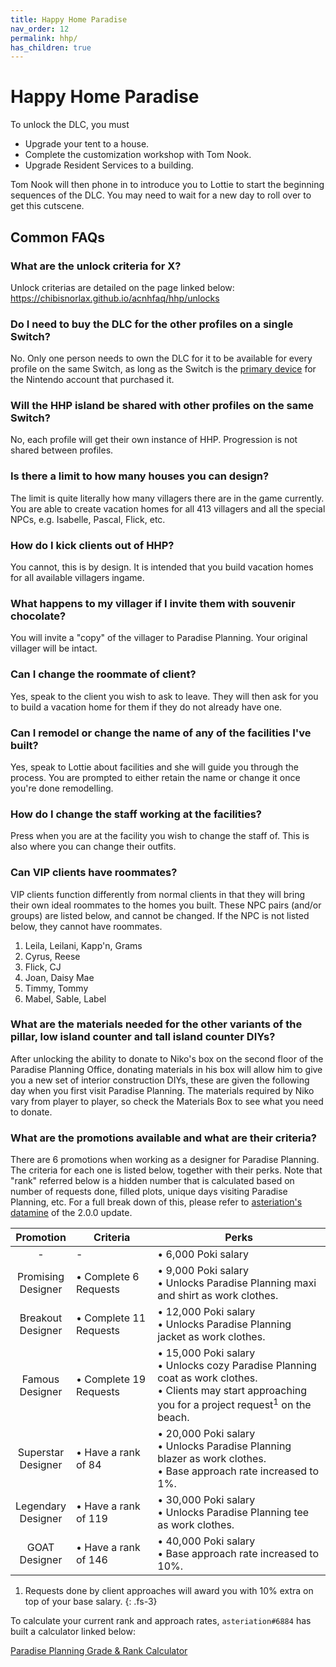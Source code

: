 ```yaml
---
title: Happy Home Paradise
nav_order: 12
permalink: hhp/
has_children: true
---
```

# Happy Home Paradise

To unlock the DLC, you must

- Upgrade your tent to a house.
- Complete the customization workshop with Tom Nook.
- Upgrade Resident Services to a building.

Tom Nook will then phone in to introduce you to Lottie to start the beginning sequences of the DLC. You may need to wait for a new day to roll over to get this cutscene.

## Common FAQs

### What are the unlock criteria for X?

Unlock criterias are detailed on the page linked below:<br/>
<https://chibisnorlax.github.io/acnhfaq/hhp/unlocks>

### Do I need to buy the DLC for the other profiles on a single Switch?

No. Only one person needs to own the DLC for it to be available for every profile on the same Switch, as long as the Switch is the [primary device](https://en-americas-support.nintendo.com/app/answers/detail/a_id/22448/~/what-are-the-differences-between-a-primary-and-non-primary-nintendo-switch) for the Nintendo account that purchased it.

### Will the HHP island be shared with other profiles on the same Switch?

No, each profile will get their own instance of HHP. Progression is not shared between profiles.

### Is there a limit to how many houses you can design?

The limit is quite literally how many villagers there are in the game currently. You are able to create vacation homes for all 413 villagers and all the special NPCs, e.g. Isabelle, Pascal, Flick, etc.

### How do I kick clients out of HHP?

You cannot, this is by design. It is intended that you build vacation homes for all available villagers ingame.

### What happens to my villager if I invite them with souvenir chocolate?

You will invite a "copy" of the villager to Paradise Planning. Your original villager will be intact.

### Can I change the roommate of client?

Yes, speak to the client you wish to ask to leave. They will then ask for you to build a vacation home for them if they do not already have one.

### Can I remodel or change the name of any of the facilities I've built?

Yes, speak to Lottie about facilities and she will guide you through the process. You are prompted to either retain the name or change it once you're done remodelling.

### How do I change the staff working at the facilities?

Press <span class="icon-arw-Left"></span> when you are at the facility you wish to change the staff of. This is also where you can change their outfits.

### Can VIP clients have roommates?

VIP clients function differently from normal clients in that they will bring their own ideal roommates to the homes you built. These NPC pairs (and/or groups) are listed below, and cannot be changed. If the NPC is not listed below, they cannot have roommates.

1. Leila, Leilani, Kapp'n, Grams
2. Cyrus, Reese
3. Flick, CJ
4. Joan, Daisy Mae
5. Timmy, Tommy
6. Mabel, Sable, Label

### What are the materials needed for the other variants of the pillar, low island counter and tall island counter DIYs?

After unlocking the ability to donate to Niko's box on the second floor of the Paradise Planning Office, donating materials in his box will allow him to give you a new set of interior construction DIYs, these are given the following day when you first visit Paradise Planning. The materials required by Niko vary from player to player, so check the Materials Box to see what you need to donate.

### What are the promotions available and what are their criteria?

There are 6 promotions when working as a designer for Paradise Planning. The criteria for each one is listed below, together with their perks. Note that "rank" referred below is a hidden number that is calculated based on number of requests done, filled plots, unique days visiting Paradise Planning, etc. For a full break down of this, please refer to [asteriation's datamine](https://acnh.isomorphicbox.com/updates/2.0.0/#hhp) of the 2.0.0 update.

|Promotion|Criteria|Perks|
|:-:|-|-|
|-|-|• 6,000 Poki salary|
|Promising<br/>Designer|• Complete 6 Requests|• 9,000 Poki salary<br/>• Unlocks Paradise Planning maxi and shirt as work clothes.|
|Breakout<br/>Designer|• Complete 11 Requests|• 12,000 Poki salary<br/>• Unlocks Paradise Planning jacket as work clothes.|
|Famous<br/>Designer|• Complete 19 Requests|• 15,000 Poki salary<br/>• Unlocks cozy Paradise Planning coat as work clothes.<br/>• Clients may start approaching you for a project request<sup>1</sup> on the beach.|
|Superstar<br/>Designer|• Have a rank of 84|• 20,000 Poki salary<br/>• Unlocks Paradise Planning blazer as work clothes.<br/>• Base approach rate increased to 1%.|
|Legendary<br/>Designer|• Have a rank of 119|• 30,000 Poki salary<br/>• Unlocks Paradise Planning tee as work clothes.|
|GOAT<br/>Designer|• Have a rank of 146|• 40,000 Poki salary<br/>• Base approach rate increased to 10%.|

1. Requests done by client approaches will award you with 10% extra on top of your base salary.
{: .fs-3}

To calculate your current rank and approach rates, `asteriation#6884` has built a calculator linked below:

<a href="https://acnh.isomorphicbox.com/updates/2.0.0/hhp/" class="btn btn-yellow fs-5 mr-2" target="_blank">Paradise Planning Grade & Rank Calculator</a>
